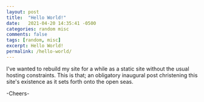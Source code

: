 ```yaml
---
layout: post
title:  "Hello World!"
date:   2021-04-20 14:35:41 -0500
categories: random misc
comments: false
tags: [random, misc]
excerpt: Hello World!
permalink: /hello-world/
---
```

I've wanted to rebuild my site for a while as a static site without the usual hosting constraints. This is that; an obligatory inaugural post christening this site's existence as it sets forth onto the open seas.

-Cheers-
